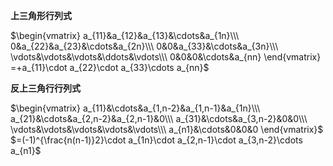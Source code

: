**上三角形行列式**    
    
 $\begin{vmatrix}    
a_{11}&a_{12}&a_{13}&\cdots&a_{1n}\\\     
0&a_{22}&a_{23}&\cdots&a_{2n}\\\     
0&0&a_{33}&\cdots&a_{3n}\\\     
\vdots&\vdots&\vdots&\ddots&\vdots\\\     
0&0&0&\cdots&a_{nn}    
\end{vmatrix}    
=+a_{11}\cdot a_{22}\cdot a_{33}\cdots a_{nn}$     
    
**反上三角行行列式**    
    
 $\begin{vmatrix}    
a_{11}&\cdots&a_{1,n-2}&a_{1,n-1}&a_{1n}\\\     
a_{21}&\cdots&a_{2,n-2}&a_{2,n-1}&0\\\     
a_{31}&\cdots&a_{3,n-2}&0&0\\\     
\vdots&\vdots&\vdots&\vdots&\vdots\\\     
a_{n1}&\cdots&0&0&0    
\end{vmatrix}$     
 $=(-1)^{\frac{n(n-1)}2}\cdot a_{1n}\cdot a_{2,n-1}\cdot a_{3,n-2}\cdots a_{n1}$     
    
